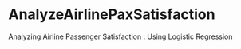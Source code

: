 # AnalyzeAirlinePaxSatisfaction
Analyzing Airline Passenger Satisfaction : Using Logistic Regression
